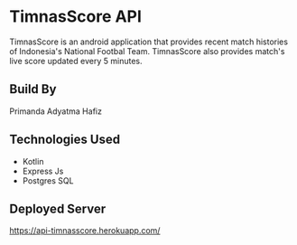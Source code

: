 # TimnasScore API
TimnasScore is an android application that provides recent match histories of Indonesia's National Footbal Team. TimnasScore also provides match's live score updated every 5 minutes.

## Build By
Primanda Adyatma Hafiz

## Technologies Used
- Kotlin
- Express Js
- Postgres SQL

## Deployed Server
https://api-timnasscore.herokuapp.com/
